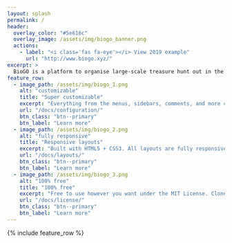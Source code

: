 ```yaml
---
layout: splash
permalink: /
header:
  overlay_color: "#5e616c"
  overlay_image: /assets/img/biogo_banner.png
  actions:
    - label: "<i class='fas fa-eye'></i> View 2019 example"
      url: "http://www.biogo.xyz/"
excerpt: >
  BioGO is a platform to organise large-scale treasure hunt out in the wild. Intitally developped for biological stuffs. 
feature_row:
  - image_path: /assets/img/biogo_1.png
    alt: "customizable"
    title: "Super customizable"
    excerpt: "Everything from the menus, sidebars, comments, and more can be configured or set with YAML Front Matter."
    url: "/docs/configuration/"
    btn_class: "btn--primary"
    btn_label: "Learn more"
  - image_path: /assets/img/biogo_2.png
    alt: "fully responsive"
    title: "Responsive layouts"
    excerpt: "Built with HTML5 + CSS3. All layouts are fully responsive with helpers to augment your content."
    url: "/docs/layouts/"
    btn_class: "btn--primary"
    btn_label: "Learn more"
  - image_path: /assets/img/biogo_3.png
    alt: "100% free"
    title: "100% free"
    excerpt: "Free to use however you want under the MIT License. Clone it, fork it, customize it... whatever!"
    url: "/docs/license/"
    btn_class: "btn--primary"
    btn_label: "Learn more"      
---
```


{% include feature_row %}